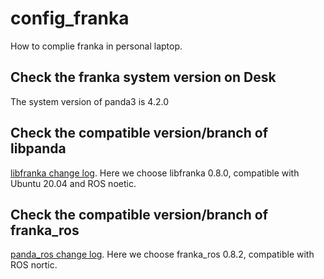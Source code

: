 # config_franka
How to complie franka in personal laptop.

## Check the franka system version on Desk
The system version of panda3 is 4.2.0

## Check the compatible version/branch of libpanda
[libfranka change log](https://frankaemika.github.io/docs/libfranka_changelog.html).
Here we choose libfranka 0.8.0, compatible with Ubuntu 20.04 and ROS noetic.

## Check the compatible version/branch of franka_ros
[panda_ros change log](https://frankaemika.github.io/docs/franka_ros_changelog.html).
Here we choose franka_ros 0.8.2, compatible with ROS nortic.
